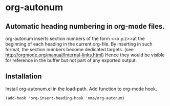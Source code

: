 # org-autonum
## Automatic heading numbering in org-mode files.

org-autonum inserts section numbers of the form 
&lt;&lt;x.y.z&gt;&gt;at the
beginning of each heading in the current org-file.
By inserting in such format, the section numbers become dedicated targets.
(see http://orgmode.org/manual/Internal-links.html)
Hence they would be visible for reference in the buffer but not
part of any exported output.

## Installation

Install org-autonum.el in the load-path.
Add function to org-mode hook.

    (add-hook 'org-insert-heading-hook 'nma/org-autonum)

